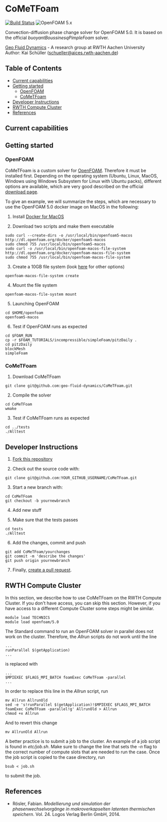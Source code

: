 # CoMeTFoam
[![Build Status](https://travis-ci.org/geo-fluid-dynamics/CoMeTFoam.svg?branch=feature%2FtravisCI)](https://travis-ci.org/geo-fluid-dynamics/CoMeTFoam)
![OpenFOAM 5.x](https://img.shields.io/badge/OpenFOAM-5.x-brightgreen.svg)

Convection-diffusion phase change solver for OpenFOAM 5.0. It is based on the official _buoyantBoussinesqPimpleFoam_ solver.

[Geo Fluid Dynamics](https://blog.rwth-aachen.de/gfd/) - A research group at RWTH Aachen University<br>
Author: Kai Schüller (<schueller@aices.rwth-aachen.de>)

## Table of Contents
- [Current capabilities](#current-capabilities)
- [Getting started](#getting-started)
  - [OpenFOAM](#openfoam)
  - [CoMeTFoam](#cometfoam-1)
- [Developer Instructions](#developer-instructions)
- [RWTH Compute Cluster](#rwth-compute-cluster)
- [References](#references)

## Current capabilities

## Getting started

### OpenFOAM
CoMeTFoam is a custom solver for [OpenFOAM](https://openfoam.org). Therefore it must be installed first. Depending on the operating system (Ubuntu, Linux, MacOS, Windows using Windows Subsystem for Linux with Ubuntu packs), different options are available, which are very good described on the official [download page](https://openfoam.org/version/5-0/).

To give an example, we will summarize the steps, which are necessary to use the OpenFOAM 5.0 docker image on MacOS in the following:

1) Install [Docker for MacOS](https://docs.docker.com/docker-for-mac/)

2) Download two scripts and make them executable
```
sudo curl --create-dirs -o /usr/local/bin/openfoam5-macos http://dl.openfoam.org/docker/openfoam5-macos
sudo chmod 755 /usr/local/bin/openfoam5-macos
sudo curl -o /usr/local/bin/openfoam-macos-file-system http://dl.openfoam.org/docker/openfoam-macos-file-system
sudo chmod 755 /usr/local/bin/openfoam-macos-file-system
```
3) Create a 10GB file system (look [here](https://openfoam.org/download/5-0-macos/) for other options)
```
openfoam-macos-file-system create
```
4) Mount the file system
```
openfoam-macos-file-system mount
```
5) Launching OpenFOAM
```
cd $HOME/openfoam
openfoam5-macos
```
6) Test if OpenFOAM runs as expected
```
cd $FOAM_RUN
cp -r $FOAM_TUTORIALS/incompressible/simpleFoam/pitzDaily .
cd pitzDaily
blockMesh
simpleFoam
```

### CoMeTFoam
1) Download CoMeTFoam
```
git clone git@github.com:geo-fluid-dynamics/CoMeTFoam.git
```
2) Compile the solver
```
cd CoMeTFoam
wmake
```
3) Test if CoMeTFoam runs as expected
```
cd ../tests
./Alltest
```

## Developer Instructions
1) [Fork this repository](https://github.com/geo-fluid-dynamics/CoMeTFoam/fork)

2) Check out the source code with:
```
git clone git@github.com:YOUR_GITHUB_USERNAME/CoMeTFoam.git
```
3) Start a new branch with:
```
cd CoMeTFoam
git checkout -b yournewbranch
```
4) Add new stuff

5) Make sure that the tests passes
```
cd tests
./Alltest
```
6) Add the changes, commit and push
```
git add CoMeTFoam/yourchanges
git commit -m 'describe the changes'
git push origin yournewbranch
```
7) Finally, [create a pull request](https://help.github.com/articles/creating-a-pull-request).

## RWTH Compute Cluster
In this section, we describe how to use CoMeTFoam on the RWTH Compute Cluster. If you don't have access, you can skip this section. However, if you have access to a different Compute Cluster some steps might be similar.
```
module load TECHNICS
module load openfoam/5.0
```
The Standard command to run an OpenFOAM solver in parallel does not work on the cluster. Therefore, the _Allrun_ scripts do not work until the line
```
...
runParallel $(getApplication)
...
```
is replaced with
```
...
$MPIEXEC $FLAGS_MPI_BATCH foamExec CoMeTFoam -parallel
...
```
In order to replace this line in the _Allrun_ script, run
```
mv Allrun AllrunOld
sed -e 's!runParallel $(getApplication)!$MPIEXEC $FLAGS_MPI_BATCH foamExec CoMeTFoam -parallel!g' AllrunOld > Allrun
chmod +x Allrun
```
And to revert this change
```
mv AllrunOld Allrun
```
A better practice is to submit a job to the cluster. An example of a job script is found in _etc/job.sh_. Make sure to change the line that sets the _-n_ flag to the correct number of compute slots that are needed to run the case. Once the job script is copied to the case directory, run
```
bsub < job.sh
```
to submit the job.

## References
- Rösler, Fabian. _Modellierung und simulation der phasenwechselvorgänge in makroverkapselten latenten thermischen speichern_. Vol. 24. Logos Verlag Berlin GmbH, 2014.
